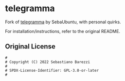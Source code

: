 # telegramma

Fork of [telegramma](https://github.com/sebaubuntu-python/telegramma) by SebaUbuntu, with personal quirks.

For installation/instructions, refer to the original README.

## Original License

```
#
# Copyright (C) 2022 Sebastiano Barezzi
#
# SPDX-License-Identifier: GPL-3.0-or-later
#
```
